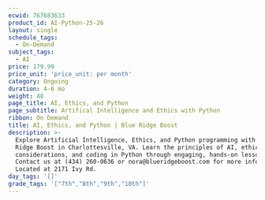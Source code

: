 ```yaml
---
ecwid: 767683633
product_id: AI-Python-25-26
layout: single
schedule_tags:
  - On-Demand
subject_tags:
  - AI
price: 179.99
price_unit: 'price_unit: per month'
category: Ongoing
duration: 4-6 mo
weight: 48
page_title: AI, Ethics, and Python
page_subtitle: Artifical Intelligence and Ethics with Python
ribbon: On Demand
title: AI, Ethics, and Python | Blue Ridge Boost
description: >-
  Explore Artificial Intelligence, Ethics, and Python programming with Blue
  Ridge Boost in Charlottesville, VA. Learn the principles of AI, ethical
  considerations, and coding in Python through engaging, hands-on lessons.
  Contact us at (434) 260-0636 or nora@blueridgeboost.com for more information.
  Located at 2171 Ivy Rd.
day_tags: '[]'
grade_tags: '["7th","8th","9th","10th"]'
---
```


